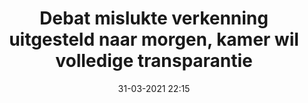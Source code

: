 ---
layout: post
title:  "Debat mislukte verkenning uitgesteld naar morgen, kamer wil volledige transparantie"
date: 31-03-2021 22:15
---
